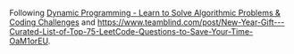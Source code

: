 Following [Dynamic Programming - Learn to Solve Algorithmic Problems & Coding Challenges](https://www.youtube.com/watch?v=oBt53YbR9Kk&t=3740s) and https://www.teamblind.com/post/New-Year-Gift---Curated-List-of-Top-75-LeetCode-Questions-to-Save-Your-Time-OaM1orEU.
